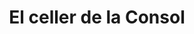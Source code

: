 ---
title: "El celler de la Consol"
url: /cornella-de-llobregat/el-celler-de-la-consol/
shop: comodidad
---